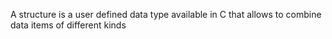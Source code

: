 A structure is a user defined data type available
in C that allows to combine data items of
different kinds
